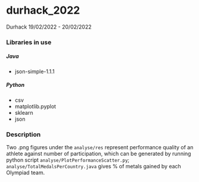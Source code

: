 # durhack_2022
Durhack 19/02/2022 -  20/02/2022

### Libraries in use
##### Java
* json-simple-1.1.1
##### Python
* csv
* matplotlib.pyplot
* sklearn
* json

### Description
Two .png figures under the `analyse/res` represent performance quality of an athlete against number of participation, which can be generated by running python script `analyse/PlotPerformanceScatter.py`; `analyse/TotalMedalsPerCountry.java` gives % of metals gained by each Olympiad team.
